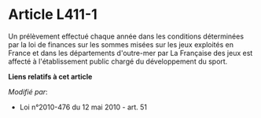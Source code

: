 # Article L411-1

Un prélèvement effectué chaque année dans les conditions déterminées par la loi de finances sur les sommes misées sur les
jeux exploités en France et dans les départements d'outre-mer par La Française des jeux est affecté à l'établissement public
chargé du développement du sport.

**Liens relatifs à cet article**

_Modifié par_:

  - Loi n°2010-476 du 12 mai 2010 - art. 51

